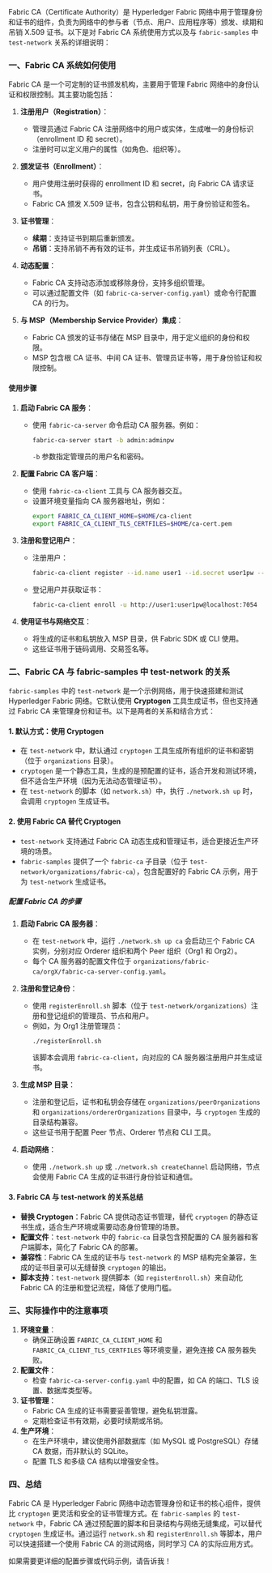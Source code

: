 Fabric CA（Certificate Authority）是 Hyperledger Fabric 网络中用于管理身份和证书的组件，负责为网络中的参与者（节点、用户、应用程序等）颁发、续期和吊销 X.509 证书。以下是对 Fabric CA 系统使用方式以及与 `fabric-samples` 中 `test-network` 关系的详细说明：

### 一、Fabric CA 系统如何使用

Fabric CA 是一个可定制的证书颁发机构，主要用于管理 Fabric 网络中的身份认证和权限控制。其主要功能包括：

1. **注册用户（Registration）**：

   - 管理员通过 Fabric CA 注册网络中的用户或实体，生成唯一的身份标识（enrollment ID 和 secret）。
   - 注册时可以定义用户的属性（如角色、组织等）。

2. **颁发证书（Enrollment）**：

   - 用户使用注册时获得的 enrollment ID 和 secret，向 Fabric CA 请求证书。
   - Fabric CA 颁发 X.509 证书，包含公钥和私钥，用于身份验证和签名。

3. **证书管理**：

   - **续期**：支持证书到期后重新颁发。
   - **吊销**：支持吊销不再有效的证书，并生成证书吊销列表（CRL）。

4. **动态配置**：

   - Fabric CA 支持动态添加或移除身份，支持多组织管理。
   - 可以通过配置文件（如 `fabric-ca-server-config.yaml`）或命令行配置 CA 的行为。

5. **与 MSP（Membership Service Provider）集成**：
   - Fabric CA 颁发的证书存储在 MSP 目录中，用于定义组织的身份和权限。
   - MSP 包含根 CA 证书、中间 CA 证书、管理员证书等，用于身份验证和权限控制。

#### 使用步骤

1. **启动 Fabric CA 服务**：

   - 使用 `fabric-ca-server` 命令启动 CA 服务器。例如：
     ```bash
     fabric-ca-server start -b admin:adminpw
     ```
     `-b` 参数指定管理员的用户名和密码。

2. **配置 Fabric CA 客户端**：

   - 使用 `fabric-ca-client` 工具与 CA 服务器交互。
   - 设置环境变量指向 CA 服务器地址，例如：
     ```bash
     export FABRIC_CA_CLIENT_HOME=$HOME/ca-client
     export FABRIC_CA_CLIENT_TLS_CERTFILES=$HOME/ca-cert.pem
     ```

3. **注册和登记用户**：

   - 注册用户：
     ```bash
     fabric-ca-client register --id.name user1 --id.secret user1pw --id.type client
     ```
   - 登记用户并获取证书：
     ```bash
     fabric-ca-client enroll -u http://user1:user1pw@localhost:7054
     ```

4. **使用证书与网络交互**：
   - 将生成的证书和私钥放入 MSP 目录，供 Fabric SDK 或 CLI 使用。
   - 这些证书用于链码调用、交易签名等。

### 二、Fabric CA 与 fabric-samples 中 test-network 的关系

`fabric-samples` 中的 `test-network` 是一个示例网络，用于快速搭建和测试 Hyperledger Fabric 网络。它默认使用 **Cryptogen** 工具生成证书，但也支持通过 Fabric CA 来管理身份和证书。以下是两者的关系和结合方式：

#### 1. 默认方式：使用 Cryptogen

- 在 `test-network` 中，默认通过 `cryptogen` 工具生成所有组织的证书和密钥（位于 `organizations` 目录）。
- `cryptogen` 是一个静态工具，生成的是预配置的证书，适合开发和测试环境，但不适合生产环境（因为无法动态管理证书）。
- 在 `test-network` 的脚本（如 `network.sh`）中，执行 `./network.sh up` 时，会调用 `cryptogen` 生成证书。

#### 2. 使用 Fabric CA 替代 Cryptogen

- `test-network` 支持通过 Fabric CA 动态生成和管理证书，适合更接近生产环境的场景。
- `fabric-samples` 提供了一个 `fabric-ca` 子目录（位于 `test-network/organizations/fabric-ca`），包含配置好的 Fabric CA 示例，用于为 `test-network` 生成证书。

##### 配置 Fabric CA 的步骤

1. **启动 Fabric CA 服务器**：

   - 在 `test-network` 中，运行 `./network.sh up ca` 会启动三个 Fabric CA 实例，分别对应 Orderer 组织和两个 Peer 组织（Org1 和 Org2）。
   - 每个 CA 服务器的配置文件位于 `organizations/fabric-ca/orgX/fabric-ca-server-config.yaml`。

2. **注册和登记身份**：

   - 使用 `registerEnroll.sh` 脚本（位于 `test-network/organizations`）注册和登记组织的管理员、节点和用户。
   - 例如，为 Org1 注册管理员：
     ```bash
     ./registerEnroll.sh
     ```
     该脚本会调用 `fabric-ca-client`，向对应的 CA 服务器注册用户并生成证书。

3. **生成 MSP 目录**：

   - 注册和登记后，证书和私钥会存储在 `organizations/peerOrganizations` 和 `organizations/ordererOrganizations` 目录中，与 `cryptogen` 生成的目录结构兼容。
   - 这些证书用于配置 Peer 节点、Orderer 节点和 CLI 工具。

4. **启动网络**：
   - 使用 `./network.sh up` 或 `./network.sh createChannel` 启动网络，节点会使用 Fabric CA 生成的证书进行身份验证和通信。

#### 3. Fabric CA 与 test-network 的关系总结

- **替换 Cryptogen**：Fabric CA 提供动态证书管理，替代 `cryptogen` 的静态证书生成，适合生产环境或需要动态身份管理的场景。
- **配置文件**：`test-network` 中的 `fabric-ca` 目录包含预配置的 CA 服务器和客户端脚本，简化了 Fabric CA 的部署。
- **兼容性**：Fabric CA 生成的证书与 `test-network` 的 MSP 结构完全兼容，生成的证书目录可以无缝替换 `cryptogen` 的输出。
- **脚本支持**：`test-network` 提供脚本（如 `registerEnroll.sh`）来自动化 Fabric CA 的注册和登记流程，降低了使用门槛。

### 三、实际操作中的注意事项

1. **环境变量**：
   - 确保正确设置 `FABRIC_CA_CLIENT_HOME` 和 `FABRIC_CA_CLIENT_TLS_CERTFILES` 等环境变量，避免连接 CA 服务器失败。
2. **配置文件**：
   - 检查 `fabric-ca-server-config.yaml` 中的配置，如 CA 的端口、TLS 设置、数据库类型等。
3. **证书管理**：
   - Fabric CA 生成的证书需要妥善管理，避免私钥泄露。
   - 定期检查证书有效期，必要时续期或吊销。
4. **生产环境**：
   - 在生产环境中，建议使用外部数据库（如 MySQL 或 PostgreSQL）存储 CA 数据，而非默认的 SQLite。
   - 配置 TLS 和多级 CA 结构以增强安全性。

### 四、总结

Fabric CA 是 Hyperledger Fabric 网络中动态管理身份和证书的核心组件，提供比 `cryptogen` 更灵活和安全的证书管理方式。在 `fabric-samples` 的 `test-network` 中，Fabric CA 通过预配置的脚本和目录结构与网络无缝集成，可以替代 `cryptogen` 生成证书。通过运行 `network.sh` 和 `registerEnroll.sh` 等脚本，用户可以快速搭建一个使用 Fabric CA 的测试网络，同时学习 CA 的实际应用方式。

如果需要更详细的配置步骤或代码示例，请告诉我！
